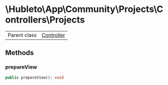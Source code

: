 
# \Hubleto\App\Community\Projects\Controllers\Projects
<table class='table-default dense'>
<tr><td>Parent class</td><td><a href="../../../../Erp/Controller">Controller</a></td></tr></table>


## Methods

### prepareView

```php
public prepareView(): void
```

